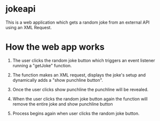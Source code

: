 # jokeapi
This is a web application which gets a random joke from an external API using an XML Request.

# How the web app works
1) The user clicks the random joke button which triggers an event listener running a "getJoke" function.

2) The function makes an XML request, displays the joke's setup and dynamically adds a "show punchline button".

3) Once the user clicks show punchline the punchline will be revealed. 

4) When the user clicks the random joke button again the function will remove the entire joke and show punchline button

5) Process begins again when user clicks the random joke button.
